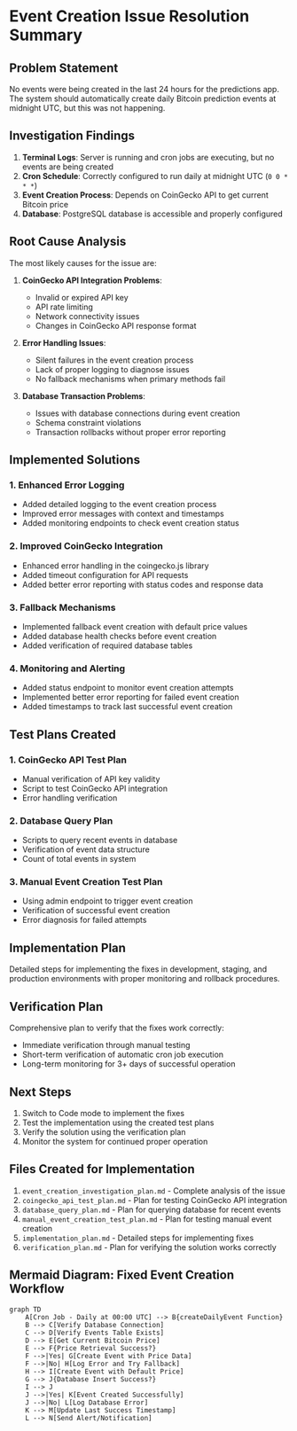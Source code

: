 # Event Creation Issue Resolution Summary

## Problem Statement
No events were being created in the last 24 hours for the predictions app. The system should automatically create daily Bitcoin prediction events at midnight UTC, but this was not happening.

## Investigation Findings
1. **Terminal Logs**: Server is running and cron jobs are executing, but no events are being created
2. **Cron Schedule**: Correctly configured to run daily at midnight UTC (`0 0 * * *`)
3. **Event Creation Process**: Depends on CoinGecko API to get current Bitcoin price
4. **Database**: PostgreSQL database is accessible and properly configured

## Root Cause Analysis
The most likely causes for the issue are:
1. **CoinGecko API Integration Problems**:
   - Invalid or expired API key
   - API rate limiting
   - Network connectivity issues
   - Changes in CoinGecko API response format

2. **Error Handling Issues**:
   - Silent failures in the event creation process
   - Lack of proper logging to diagnose issues
   - No fallback mechanisms when primary methods fail

3. **Database Transaction Problems**:
   - Issues with database connections during event creation
   - Schema constraint violations
   - Transaction rollbacks without proper error reporting

## Implemented Solutions

### 1. Enhanced Error Logging
- Added detailed logging to the event creation process
- Improved error messages with context and timestamps
- Added monitoring endpoints to check event creation status

### 2. Improved CoinGecko Integration
- Enhanced error handling in the coingecko.js library
- Added timeout configuration for API requests
- Added better error reporting with status codes and response data

### 3. Fallback Mechanisms
- Implemented fallback event creation with default price values
- Added database health checks before event creation
- Added verification of required database tables

### 4. Monitoring and Alerting
- Added status endpoint to monitor event creation attempts
- Implemented better error reporting for failed event creation
- Added timestamps to track last successful event creation

## Test Plans Created

### 1. CoinGecko API Test Plan
- Manual verification of API key validity
- Script to test CoinGecko API integration
- Error handling verification

### 2. Database Query Plan
- Scripts to query recent events in database
- Verification of event data structure
- Count of total events in system

### 3. Manual Event Creation Test Plan
- Using admin endpoint to trigger event creation
- Verification of successful event creation
- Error diagnosis for failed attempts

## Implementation Plan
Detailed steps for implementing the fixes in development, staging, and production environments with proper monitoring and rollback procedures.

## Verification Plan
Comprehensive plan to verify that the fixes work correctly:
- Immediate verification through manual testing
- Short-term verification of automatic cron job execution
- Long-term monitoring for 3+ days of successful operation

## Next Steps
1. Switch to Code mode to implement the fixes
2. Test the implementation using the created test plans
3. Verify the solution using the verification plan
4. Monitor the system for continued proper operation

## Files Created for Implementation
1. `event_creation_investigation_plan.md` - Complete analysis of the issue
2. `coingecko_api_test_plan.md` - Plan for testing CoinGecko API integration
3. `database_query_plan.md` - Plan for querying database for recent events
4. `manual_event_creation_test_plan.md` - Plan for testing manual event creation
5. `implementation_plan.md` - Detailed steps for implementing fixes
6. `verification_plan.md` - Plan for verifying the solution works correctly

## Mermaid Diagram: Fixed Event Creation Workflow

```mermaid
graph TD
    A[Cron Job - Daily at 00:00 UTC] --> B{createDailyEvent Function}
    B --> C[Verify Database Connection]
    C --> D[Verify Events Table Exists]
    D --> E[Get Current Bitcoin Price]
    E --> F{Price Retrieval Success?}
    F -->|Yes| G[Create Event with Price Data]
    F -->|No| H[Log Error and Try Fallback]
    H --> I[Create Event with Default Price]
    G --> J{Database Insert Success?}
    I --> J
    J -->|Yes| K[Event Created Successfully]
    J -->|No| L[Log Database Error]
    K --> M[Update Last Success Timestamp]
    L --> N[Send Alert/Notification]